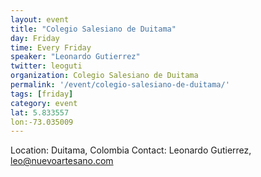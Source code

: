 ```yaml
---
layout: event
title: "Colegio Salesiano de Duitama"
day: Friday
time: Every Friday
speaker: "Leonardo Gutierrez"
twitter: leoguti
organization: Colegio Salesiano de Duitama
permalink: '/event/colegio-salesiano-de-duitama/'
tags: [friday]
category: event
lat: 5.833557
lon:-73.035009
---
```

Location:  Duitama, Colombia
Contact:  Leonardo Gutierrez, leo@nuevoartesano.com
<a href="http://tareas.openstreetmap.co/project/2">
 
